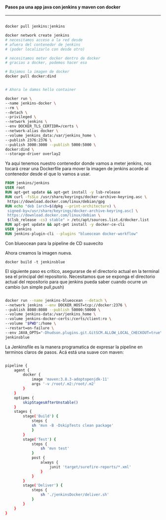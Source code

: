 #### Pasos pa una app java con jenkins y maven con docker
---

```sh

docker pull jenkins:jenkins

docker network create jenkins
# necesitamos acceso a la red desde 
# afuera del contenedor de jenkins
# (poder localizarlo con desde otro)

# necesitamos meter docker dentro de docker
# gracias a docker, podemos hacer eso

# Bajamos la imagen de docker
docker pull docker:dind


# Ahora le damos hello container 

docker run \
--name jenkins-docker \
--rm \
--detach \
--privileged \
--network jenkins \
--env DOCKER_TLS_CERTIDR=/certs \
--network-alias docker \
--volume jenkins_data:/var/jenkins_home \
--publish 2376:2376 \
--publish 3000:3000 --publish 5000:5000 \
docker:dind \
--storage-driver overlay2


```

Ya aqui tenemos nuestro contenedor donde vamos a meter jenkins, nos tocará crear una Dockerfile para mover la imagen de jenkins acorde al contenedor desde el que lo vamos a usar.

```Dockerfile
FROM jenkins/jenkins
USER root
RUN apt-get update && apt-get install -y lsb-release
RUN curl -fsSLo /usr/share/keyrings/docker-archive-keyring.asc \
 https://download.docker.com/linux/debian/gpg
RUN echo "deb [arch=$(dpkg --print-architecture) \
 signed-by=/usr/share/keyrings/docker-archive-keyring.asc] \
 https://download.docker.com/linux/debian \
 $(lsb_release -cs) stable" > /etc/apt/sources.list.d/docker.list
RUN apt-get update && apt-get install -y docker-ce-cli
USER jenkins
RUN jenkins-plugin-cli --plugins "blueocean docker-workflow"


```
Con blueocean para la pipeline de CD suavecito

Ahora creamos la imagen nueva.

`docker build -t jenkinsblue`

El siguiente paso es crítico, asegurarse de el directorio actual en la terminal sea el principal del repositorio. Necesitamos que se exponga el directorio actual del repositorio para que jenkins pueda saber cuando ocurre un cambio (un simple pull,push)


```bash

docker run --name jenkins-blueocean --detach \
--network jenkins --env DOCKER_HOST=tcp://docker:2376 \
--publish 8080:8080 --publish 50000:50000 \
--volume jenkins-data:/var/jenkins_home \
--volume jenkins-docker-certs:/certs/client:ro \
--volume "$PWD":/home \
--restart=on-failure \
--env JAVA_OPTS="-Dhudson.plugins.git.GitSCM.ALLOW_LOCAL_CHECKOUT=true" \
jenkinsblue


```


La Jenkinsfile es la manera programatica de expresar la pipeline en terminos claros de pasos. Acá está una suave con maven:

```bash

pipeline {
    agent {
		docker {
	    	image 'maven:3.8.3-adoptopenjdk-11'
	    	args '-v /root/.m2:/root/.m2'
		}
    }
	optipms {
		skipStagesAfterUnstable()
	}
    stages {
		stage('Build') {
			steps {
			sh 'mvn -B -DskipTests clean package'
	    	}
		}
		stage('Test') {
			steps {
				sh 'mvn test'
	    	}
			post {
				always {
					junit 'target/surefire-reports/*.xml'
				}
			}
		}
		stage('Deliver') {
			steps {
				sh './jenkinsDocker/deliver.sh'
			}
		}
    }
}
```